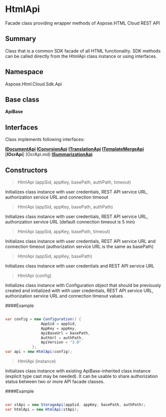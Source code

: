 # HtmlApi

Facade class providing wrapper methods of Aspose.HTML Cloud REST API

## Summary

Class that is a common SDK facade of all HTML functionality. 
SDK methods can be called directly from the HtmlApi class instance or using interfaces.

## Namespace 

Aspose.Html.Cloud.Sdk.Api

## Base class

**ApiBase**

## Interfaces

Class implements following interfaces:

[**IDocumentApi**](DocumentApi.md)
[**IConvrsionApi**](ConversionApi.md)
[**ITranslationApi**](TranslationApi.md)
[**ITemplateMergeApi**](TemplateMergeApi.md)
[**IOcrApi**] (OcrApi.md)
[**ISummarizationApi**](SummarizationApi.md)

## Constructors

> HtmlApi (appSid, appKey, basePath, authPath, timeout)

Initializes class instance with user credentials, REST API service URL, authorization service URL and connection timeout

> HtmlApi (appSid, appKey, basePath, authPath)

Initializes class instance with user credentials, REST API service URL, authorization service URL (default connection timeout is 5 min)

> HtmlApi (appSid, appKey, basePath, timeout)

Initializes class instance with user credentials, REST API service URL and connection timeout (authorization service URL is the same as basePath)

> HtmlApi (appSid, appKey, basePath)

Initializes class instance with user credentials and REST API service URL

> HtmlApi (config)

Initializes class instance with Configuration object that should be previously created and initialized with with user credentials, REST API service URL, authorization service URL and connection timeout values.

####Example

```csharp

var config = new Configuration() {
                AppSid = appSid,
				AppKey = appKey,
				ApiBaseUrl = basePath,
				AuthUrl = authPath,
				ApiVersion = "3.0"
            };
var api = new HtmlApi(config);

```

> HtmlApi (instance)

Initializes class instance with existing ApiBase-inherited class instance (explicit type cast may be needed). It can be usable to share authorization status between two or more API facade classes.

####Example

```csharp

var stApi = new StorageApi(appSid, appKey, basePath, authPath);
var htmlApi = new HtmlApi(stApi);

```


